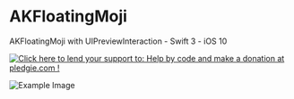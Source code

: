# AKFloatingMoji
AKFloatingMoji with UIPreviewInteraction - Swift 3 - iOS 10

<a href='https://pledgie.com/campaigns/31006'><img alt='Click here to lend your support to: Help by code and make a donation at pledgie.com !' src='https://pledgie.com/campaigns/31006.png?skin_name=chrome' border='0' ></a>

![Example Image](https://raw.githubusercontent.com/ashishkakkad8/AKFloatingMoji/master/AKFloatingMoji/AKFloatingMoji.gif)

